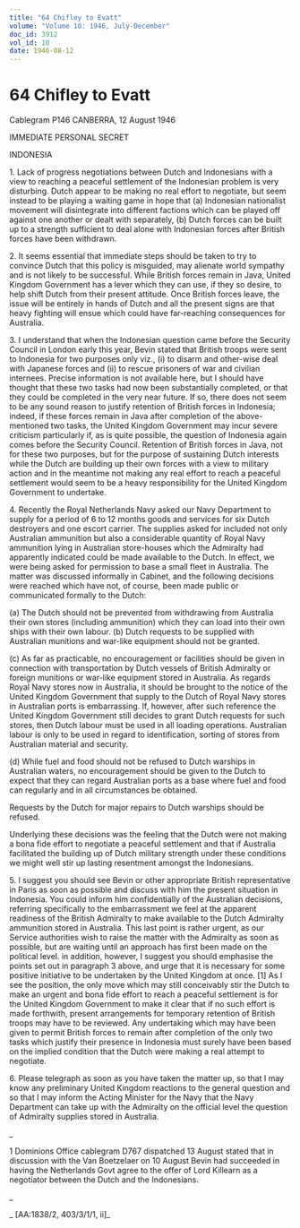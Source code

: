 ```yaml
---
title: "64 Chifley to Evatt"
volume: "Volume 10: 1946, July-December"
doc_id: 3912
vol_id: 10
date: 1946-08-12
---
```


# 64 Chifley to Evatt

Cablegram P146 CANBERRA, 12 August 1946

IMMEDIATE PERSONAL SECRET

INDONESIA

1\. Lack of progress negotiations between Dutch and Indonesians with a view to reaching a peaceful settlement of the Indonesian problem is very disturbing. Dutch appear to be making no real effort to negotiate, but seem instead to be playing a waiting game in hope that (a) Indonesian nationalist movement will disintegrate into different factions which can be played off against one another or dealt with separately, (b) Dutch forces can be built up to a strength sufficient to deal alone with Indonesian forces after British forces have been withdrawn.

2\. It seems essential that immediate steps should be taken to try to convince Dutch that this policy is misguided, may alienate world sympathy and is not likely to be successful. While British forces remain in Java, United Kingdom Government has a lever which they can use, if they so desire, to help shift Dutch from their present attitude. Once British forces leave, the issue will be entirely in hands of Dutch and all the present signs are that heavy fighting will ensue which could have far-reaching consequences for Australia.

3\. I understand that when the Indonesian question came before the Security Council in London early this year, Bevin stated that British troops were sent to Indonesia for two purposes only viz., (i) to disarm and other-wise deal with Japanese forces and (ii) to rescue prisoners of war and civilian internees. Precise information is not available here, but I should have thought that these two tasks had now been substantially completed, or that they could be completed in the very near future. If so, there does not seem to be any sound reason to justify retention of British forces in Indonesia; indeed, if these forces remain in Java after completion of the above-mentioned two tasks, the United Kingdom Government may incur severe criticism particularly if, as is quite possible, the question of Indonesia again comes before the Security Council. Retention of British forces in Java, not for these two purposes, but for the purpose of sustaining Dutch interests while the Dutch are building up their own forces with a view to military action and in the meantime not making any real effort to reach a peaceful settlement would seem to be a heavy responsibility for the United Kingdom Government to undertake.

4\. Recently the Royal Netherlands Navy asked our Navy Department to supply for a period of 6 to 12 months goods and services for six Dutch destroyers and one escort carrier. The supplies asked for included not only Australian ammunition but also a considerable quantity of Royal Navy ammunition lying in Australian store-houses which the Admiralty had apparently indicated could be made available to the Dutch. In effect, we were being asked for permission to base a small fleet in Australia. The matter was discussed informally in Cabinet, and the following decisions were reached which have not, of course, been made public or communicated formally to the Dutch:

(a) The Dutch should not be prevented from withdrawing from Australia their own stores (including ammunition) which they can load into their own ships with their own labour. (b) Dutch requests to be supplied with Australian munitions and war-like equipment should not be granted.

(c) As far as practicable, no encouragement or facilities should be given in connection with transportation by Dutch vessels of British Admiralty or foreign munitions or war-like equipment stored in Australia. As regards Royal Navy stores now in Australia, it should be brought to the notice of the United Kingdom Government that supply to the Dutch of Royal Navy stores in Australian ports is embarrassing. If, however, after such reference the United Kingdom Government still decides to grant Dutch requests for such stores, then Dutch labour must be used in all loading operations. Australian labour is only to be used in regard to identification, sorting of stores from Australian material and security.

(d) While fuel and food should not be refused to Dutch warships in Australian waters, no encouragement should be given to the Dutch to expect that they can regard Australian ports as a base where fuel and food can regularly and in all circumstances be obtained.

Requests by the Dutch for major repairs to Dutch warships should be refused.

Underlying these decisions was the feeling that the Dutch were not making a bona fide effort to negotiate a peaceful settlement and that if Australia facilitated the building up of Dutch military strength under these conditions we might well stir up lasting resentment amongst the Indonesians.

5\. I suggest you should see Bevin or other appropriate British representative in Paris as soon as possible and discuss with him the present situation in Indonesia. You could inform him confidentially of the Australian decisions, referring specifically to the embarrassment we feel at the apparent readiness of the British Admiralty to make available to the Dutch Admiralty ammunition stored in Australia. This last point is rather urgent, as our Service authorities wish to raise the matter with the Admiralty as soon as possible, but are waiting until an approach has first been made on the political level. in addition, however, I suggest you should emphasise the points set out in paragraph 3 above, and urge that it is necessary for some positive initiative to be undertaken by the United Kingdom at once. [1] As I see the position, the only move which may still conceivably stir the Dutch to make an urgent and bona fide effort to reach a peaceful settlement is for the United Kingdom Government to make it clear that if no such effort is made forthwith, present arrangements for temporary retention of British troops may have to be reviewed. Any undertaking which may have been given to permit British forces to remain after completion of the only two tasks which justify their presence in Indonesia must surely have been based on the implied condition that the Dutch were making a real attempt to negotiate.

6\. Please telegraph as soon as you have taken the matter up, so that I may know any preliminary United Kingdom reactions to the general question and so that I may inform the Acting Minister for the Navy that the Navy Department can take up with the Admiralty on the official level the question of Admiralty supplies stored in Australia.

_

1 Dominions Office cablegram D767 dispatched 13 August stated that in discussion with the Van Boetzelaer on 10 August Bevin had succeeded in having the Netherlands Govt agree to the offer of Lord Killearn as a negotiator between the Dutch and the Indonesians.

_

_ [AA:1838/2, 403/3/1/1, ii]_
